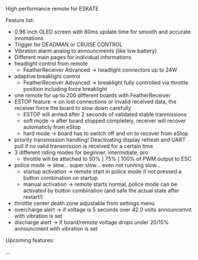 High performance remote for ESKATE

Feature list:

- 0.96 inch OLED screen with 60ms update time for smooth and accurate inromations
- Trigger for DEADMAN or CRUISE CONTROL
- Vibration alarm analog to announcments (like low battery)
- Different main pages for individual informations
- headlight control from remote
  - FeatherReceiver Advanced -> headlight connectors up to 24W
- adaptive breaklight control
  - FeatherReceiver Advanced -> breaklight fully controlled via throttle position including force breaklight
- one remote for up to 200 different boards with FeatherReceiver
- ESTOP feature -> on lost connections or invalid received data, the receiver force the board to slow down carefully
  - ESTOP will armed after 2 seconds of validated stable tranmissions
  - soft mode -> after board stopped completely, receiver will recover automaticly from eStop
  - hard mode -> board has to switch off and on to recover from eStop
- priority transmission handling! Deactivating display refresh and UART pull if no valid transmission is received for a certain time
- 3 different riding modes for beginner, intermidiate, pro
  - throttle will be attached to 50% | 75% | 100% of PWM output to ESC
- police mode -> slow... super slow... even not running slow...
  - startup activation -> remote start in police mode if not pressed a button combination on startup
  - manual activation -> remote starts normal, police mode can be activated by button combination (and safe the actual state after restart!)
- throttle center death zone adjustable from settings menu
- overcharge alert -> if voltage is 5 seconds over 42.0 volts announcemnt with vibration is set
- discharge alert -> if board/remote voltage drops under 20/15% announcment with vibration is set

Upcoming features:

...
